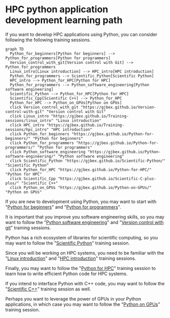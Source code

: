 # HPC python application development learning path

If you want to develop HPC applications using Python, you can consider following the
following training sessions.


```mermaid
graph TD
  Python_for_beginners[Python for beginners] --> Python_for_programmers[Python for programmers]
  Version_control_with_git[Version control with Git] --> Python_for_programmers
  Linux_intro[Linux introduction] --> HPC_intro[HPC introduction]
  Python_for_programmers --> Scientific_Python[Scientific Python]
  HPC_intro --> Python_for_HPC[Python for HPC]
  Python_for_programmers --> Python_software_engineering[Python software engineering]
  Scientific_Python --> Python_for_HPC[Python for HPC]
  Scientific_Cpp[Scientific C++] --> Python_for_HPC
  Python_for_HPC --> Python_on_GPUs[Python on GPUs]
  click Version_control_with_git "https://gjbex.github.io/Version-control-with-git" "Version control with Git"
  click Linux_intro "https://gjbex.github.io/Training-sessions/linux_intro" "Linux introduction"
  click HPC_intro "https://gjbex.github.io/Training-sessions/hpc_intro" "HPC introduction"
  click Python_for_beginners "https://gjbex.github.io/Python-for-beginners/" "Python for beginners"
  click Python_for_programmers "https://gjbex.github.io/Python-for-programmers/" "Python for programmers"
  click Python_software_engineering "https://gjbex.github.io/Python-software-engineering/" "Python software engineering"
  click Scientific_Python "https://gjbex.github.io/Scientific-Python/" "Scientific Python"
  click Python_for_HPC "https://gjbex.github.io/Python-for-HPC/" "Python for HPC"
  click Scientific_Cpp "https://gjbex.github.io/Scientific-C-plus-plus/" "Scientific C++"
  click Python_on_GPUs "https://gjbex.github.io/Python-on-GPUs/" "Python on GPUs"
```

If you are new to development using Python, you may want to start with
"[Python for beginners](https://gjbex.github.io/Python-for-beginners)" and
"[Python for programmers](https://gjbex.github.io/Python-for-programmers)".

It is important that you improve you software engineering skills, so you may want to
follow the "[Python software engineering](https://gjbex.github.io/Python-software-engineering)" and
"[Version control with git](https://gjbex.github.io/Version-control-with-git)" training sessions.

Python has a rich ecosystem of libraries for scientific computing, so you may want to
follow the "[Scientific Python](https://gjbex.github.io/Scientific-Python)" training session.

Since you will be working on HPC systems, you need to be familiar with the
"[Linux introduction](https://gjbex.github.io/Training-sessions/linux_intro)" and
"[HPC introduction](https://gjbex.github.io/Training-sessions/hpc_intro)" training sessions.

Finally, you may want to follow the "[Python for HPC](https://gjbex.github.io/Python-for-HPC)"
training session to learn how to write efficient Python code for HPC systems.

If you intend to interface Python with C++ code, you may want to follow the
"[Scientific C++](https://gjbex.github.io/Scientific-C-plus-plus)" training session as well.

Perhaps you want to leverage the power of GPUs in your Python applications, in which case you
may want to follow the "[Python on GPUs](https://gjbex.github.io/Python-on-GPUs/)" training session.
